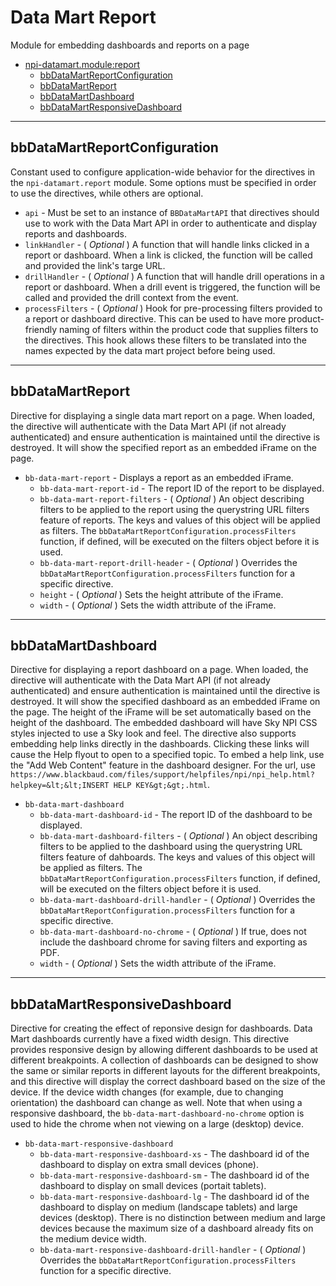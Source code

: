 <a id="npi-datamart.module:report"></a>

# Data Mart Report
Module for embedding dashboards and reports on a page

* [npi-datamart.module:report](#npi-datamart.module:report)
    * [bbDataMartReportConfiguration](#npi-datamart.module:report~bbDataMartReportConfiguration)
    * [bbDataMartReport](#npi-datamart.module:report~bbDataMartReport)
    * [bbDataMartDashboard](#npi-datamart.module:report~bbDataMartDashboard)
    * [bbDataMartResponsiveDashboard](#npi-datamart.module:report~bbDataMartResponsiveDashboard)
    

---
<a id="npi-datamart.module:report~bbDataMartReportConfiguration"></a>
## bbDataMartReportConfiguration
Constant used to configure application-wide behavior for the directives in the  `npi-datamart.report` module. Some options must be specified in order to use the directives, while others are optional.

- `api` - Must be set to an instance of `BBDataMartAPI` that directives should use to work with the Data Mart API in order to authenticate and display reports and dashboards.
- `linkHandler` - ( _Optional_ ) A function that will handle links clicked in a report or dashboard. When a link is clicked, the function will be called and provided the link&#39;s targe URL.
- `drillHandler` - ( _Optional_ ) A function that will handle drill operations in a report or dashboard. When a drill event is triggered, the function will be called and provided the drill context from the event.
- `processFilters` - ( _Optional_ ) Hook for pre-processing filters provided to a report or dashboard directive. This can be used to have more product-friendly naming of filters within the product code that supplies filters to the directives.  This hook allows these filters to be translated into the names expected by the data mart project before being used.


---
<a id="npi-datamart.module:report~bbDataMartReport"></a>
## bbDataMartReport
Directive for displaying a single data mart report on a page. When loaded, the directive will authenticate with the Data Mart API (if not already authenticated) and ensure authentication is maintained until the directive is destroyed. It will show the specified report as an embedded iFrame on the page.

- `bb-data-mart-report` - Displays a report as an embedded iFrame.
    - `bb-data-mart-report-id` - The report ID of the report to be displayed.
    - `bb-data-mart-report-filters` - ( _Optional_ ) An object describing filters to be applied to the report using the querystring URL filters feature of reports. The keys and values of this object will be applied as filters.  The `bbDataMartReportConfiguration.processFilters` function, if defined, will be executed on the filters object before it is used.
    - `bb-data-mart-report-drill-header` - ( _Optional_ ) Overrides the `bbDataMartReportConfiguration.processFilters` function for a specific directive.
    - `height` - ( _Optional_ ) Sets the height attribute of the iFrame.
    - `width` - ( _Optional_ ) Sets the width attribute of the iFrame.


---
<a id="npi-datamart.module:report~bbDataMartDashboard"></a>
## bbDataMartDashboard
Directive for displaying a report dashboard on a page. When loaded, the directive will authenticate with the Data Mart API (if not already authenticated) and ensure authentication is maintained until the directive is destroyed. It will show the specified dashboard as an embedded iFrame on the page. The height of the iFrame will be set automatically based on the height of the dashboard.The embedded dashboard will have Sky NPI CSS styles injected to use a Sky look and feel.The directive also supports embedding help links directly in the dashboards. Clicking these links will cause the Help flyout to open to a specified topic. To embed a help link, use the &quot;Add Web Content&quot; feature in the dashboard designer.  For the url, use `https://www.blackbaud.com/files/support/helpfiles/npi/npi_help.html?helpkey=&lt;&lt;INSERT HELP KEY&gt;&gt;.html`.

- `bb-data-mart-dashboard`
    - `bb-data-mart-dashboard-id` - The report ID of the dashboard to be displayed.
    - `bb-data-mart-dashboard-filters` - ( _Optional_ ) An object describing filters to be applied to the dashboard using the querystring URL filters feature of dahboards. The keys and values of this object will be applied as filters.  The `bbDataMartReportConfiguration.processFilters` function, if defined, will be executed on the filters object before it is used.
    - `bb-data-mart-dashboard-drill-handler` - ( _Optional_ ) Overrides the `bbDataMartReportConfiguration.processFilters` function for a specific directive.
    - `bb-data-mart-dashboard-no-chrome` - ( _Optional_ ) If true, does not include the dashboard chrome for saving filters and exporting as PDF.
    - `width` - ( _Optional_ ) Sets the width attribute of the iFrame.


---
<a id="npi-datamart.module:report~bbDataMartResponsiveDashboard"></a>
## bbDataMartResponsiveDashboard
Directive for creating the effect of reponsive design for dashboards. Data Mart dashboards currently have a fixed width design. This directive provides responsive design by allowing different dashboards to be used at different breakpoints.  A collection of dashboards can be designed to show the same or similar reports in different layouts for the different breakpoints, and this directive will display the correct dashboard based on the size of the device.  If the device width changes (for example, due to changing orientation) the dashboard can change as well.Note that when using a responsive dashboard, the `bb-data-mart-dashboard-no-chrome` option is used to hide the chrome when not viewing on a large (desktop) device.

- `bb-data-mart-responsive-dashboard`
    - `bb-data-mart-responsive-dashboard-xs` - The dashboard id of the dashboard to display on extra small devices (phone).
    - `bb-data-mart-responsive-dashboard-sm` - The dashboard id of the dashboard to display on small devices (portait tablets).
    - `bb-data-mart-responsive-dashboard-lg` - The dashboard id of the dashboard to display on medium (landscape tablets) and large devices (desktop).  There is no distinction between medium and large devices because the maximum size of a dashboard already fits on the medium device width.
    - `bb-data-mart-responsive-dashboard-drill-handler` - ( _Optional_ ) Overrides the `bbDataMartReportConfiguration.processFilters` function for a specific directive.
